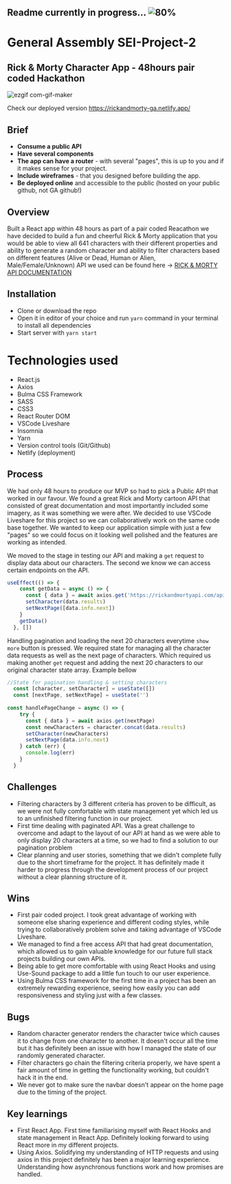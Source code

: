 ## Readme currently in progress... ![80%](https://progress-bar.dev/80)

# General Assembly SEI-Project-2
## Rick & Morty Character App - 48hours pair coded Hackathon
![ezgif com-gif-maker](https://user-images.githubusercontent.com/81913593/129573394-be858942-b359-4c8c-8b62-26bd6e0d5778.gif)

Check our deployed version https://rickandmorty-ga.netlify.app/

## Brief
* **Consume a public API**
* **Have several components**
* **The app can have a router** - with several "pages", this is up to you and if it makes sense for your project.
* **Include wireframes** - that you designed before building the app.
* **Be deployed online** and accessible to the public (hosted on your public github, not GA github!)

## Overview 
Built a React app within 48 hours as part of a pair coded Reacathon we have decided to build a fun and cheerful Rick & Morty application that you would be able to view all 641 characters with their different properties and ability to generate a random character and ability to filter characters based on different features (Alive or Dead, Human or Alien, Male/Female/Unknown)
API we used can be found here -> [RICK & MORTY API DOCUMENTATION](https://rickandmortyapi.com/)



## Installation
+ Clone or download the repo
+ Open it in editor of your choice and run ``yarn`` command in your terminal to install all dependencies
+ Start server with ``yarn start``


# Technologies used
+ React.js
+ Axios
+ Bulma CSS Framework
+ SASS
+ CSS3
+ React Router DOM
+ VSCode Liveshare
+ Insomnia
+ Yarn
+ Version control tools (Git/Github)
+ Netlify (deployment)


## Process 

We had only 48 hours to produce our MVP so had to pick a Public API that worked in our favour. We found a great Rick and Morty cartoon API that consisted of great documentation and most importantly included some imagery, as it was something we were after.
We decided to use VSCode Liveshare for this project so we can collaboratively work on the same code base together. We wanted to keep our application simple with just a few "pages" so we could focus on it looking well polished and the features are working as intended.

We moved to the stage in testing our API and making a ``get`` request to display data about our characters. The second we know we can access certain endpoints on the API.

```javascript 
useEffect(() => {
    const getData = async () => {
      const { data } = await axios.get('https://rickandmortyapi.com/api/character')
      setCharacter(data.results)
      setNextPage([data.info.next])
    }
    getData()
  }, [])
```


Handling pagination and loading the next 20 characters everytime ``show more`` button is pressed. We required state for managing all the character data requests as well as the next page of characters. Which required us making another ``get`` request and adding the next 20 characters to our original character state array. Example bellow

```javascript
//State for pagination handling & setting characters
  const [character, setCharacter] = useState([])
  const [nextPage, setNextPage] = useState('')
  
const handlePageChange = async () => {
    try {
      const { data } = await axios.get(nextPage)
      const newCharacters = character.concat(data.results)
      setCharacter(newCharacters)
      setNextPage(data.info.next)
    } catch (err) {
      console.log(err)
    }
  }

```

## Challenges

+ Filtering characters by 3 different criteria has proven to be difficult, as we were not fully comfortable with state management yet which led us to an unfinished filtering function in our project.
+ First time dealing with paginated API. Was a great challenge to overcome and adapt to the layout of our API at hand as we were able to only display 20 characters at a time, so we had to find a solution to our pagination problem
+ Clear planning and user stories, something that we didn't complete fully due to the short timeframe for the project. It has definitely made it harder to progress through the development process of our project without a clear planning structure of it.

## Wins
+ First pair coded project. I took great advantage of working with someone else sharing experience and different coding styles, while trying to collaboratively problem solve and taking advantage of VSCode Liveshare.
+ We managed to find a free access API that had great documentation, which allowed us to gain valuable knowledge for our future full stack projects building our own APIs.
+ Being able to get more comfortable with using React Hooks and using Use-Sound package to add a little fun touch to our user experience.
+ Using Bulma CSS framework for the first time in a project has been an extremely rewarding experience, seeing how easily you can add responsiveness and styling just with a few classes.


## Bugs 
+ Random character generator renders the character twice which causes it to change from one character to another. It doesn't occur all the time but it has definitely been an issue with how I managed the state of our randomly generated character.
+ Filter characters go chain the filtering criteria properly, we have spent a fair amount of time in getting the functionality working, but couldn't hack it in the end. 
+ We never got to make sure the navbar doesn't appear on the home page due to the timing of the project.

## Key learnings 
+ First React App. First time familiarising myself with React Hooks and state management in React App. Definitely looking forward to using React more in my different projects.
+ Using Axios. Solidifying my understanding of HTTP requests and using axios in this project definitely has been a major learning experience. Understanding how asynchronous functions work and how promises are handled.

